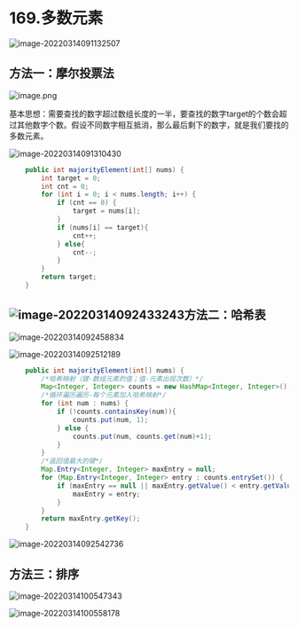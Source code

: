 # 169.多数元素

![image-20220314091132507](https://s2.loli.net/2022/03/14/Ef9tQqC7LacAzbK.png)

## 方法一：摩尔投票法

![image.png](https://s2.loli.net/2022/03/14/kXsTYRze2cpBNxV.png)

基本思想：需要查找的数字超过数组长度的一半，要查找的数字target的个数会超过其他数字个数。假设不同数字相互抵消，那么最后剩下的数字，就是我们要找的多数元素。

![image-20220314091310430](https://s2.loli.net/2022/03/14/O2ebSiDpqvKgRdY.png)

```java
    public int majorityElement(int[] nums) {
        int target = 0;
        int cnt = 0;
        for (int i = 0; i < nums.length; i++) {
            if (cnt == 0) {
                target = nums[i];
            }
            if (nums[i] == target){
                cnt++;
            } else{
                cnt--;
            }
        }
        return target;
    }
```

## ![image-20220314092433243](https://s2.loli.net/2022/03/14/4cRjlTKsVFuMiwq.png)方法二：哈希表

![image-20220314092458834](https://s2.loli.net/2022/03/14/B4WaKT98no1PHvp.png)

![image-20220314092512189](https://s2.loli.net/2022/03/14/nNt5zAXRGmBobaK.png)

```java
    public int majorityElement(int[] nums) {
        /*哈希映射（键-数组元素的值；值-元素出现次数）*/
        Map<Integer, Integer> counts = new HashMap<Integer, Integer>();
        /*循环遍历遍历-每个元素加入哈希映射*/
        for (int num : nums) {
            if (!counts.containsKey(num)){
                counts.put(num, 1);
            } else {
                counts.put(num, counts.get(num)+1);
            }
        }
        /*返回值最大的键*/
        Map.Entry<Integer, Integer> maxEntry = null;
        for (Map.Entry<Integer, Integer> entry : counts.entrySet()) {
            if (maxEntry == null || maxEntry.getValue() < entry.getValue()) {
                maxEntry = entry;
            }
        }
        return maxEntry.getKey();
    }
```

![image-20220314092542736](https://s2.loli.net/2022/03/14/OWcgpUJu5kLjE6v.png)

## 方法三：排序

![image-20220314100547343](https://s2.loli.net/2022/03/14/GVEC2h61JRKrBIl.png)

![image-20220314100558178](https://s2.loli.net/2022/03/14/ZnF7oWeXVQBT2Y3.png)